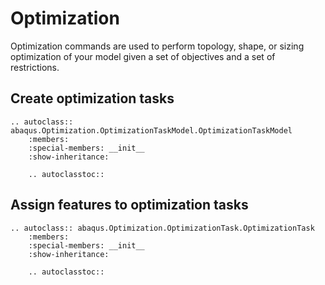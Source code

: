 # Optimization

Optimization commands are used to perform topology, shape, or sizing optimization of your model given a set of objectives and a set of restrictions.

## Create optimization tasks

```{eval-rst}
.. autoclass:: abaqus.Optimization.OptimizationTaskModel.OptimizationTaskModel
    :members:
    :special-members: __init__
    :show-inheritance:

    .. autoclasstoc::
```

## Assign features to optimization tasks

```{eval-rst}
.. autoclass:: abaqus.Optimization.OptimizationTask.OptimizationTask
    :members:
    :special-members: __init__
    :show-inheritance:

    .. autoclasstoc::

```

